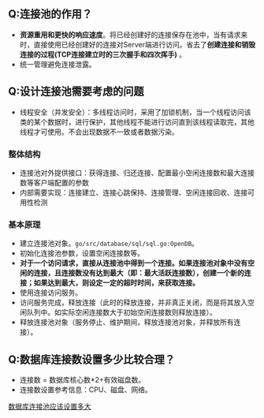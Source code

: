## Q:连接池的作用？

- **资源重用和更快的响应速度**。将已经创建好的连接保存在池中，当有请求来时，直接使用已经创建好的连接对Server端进行访问。省去了**创建连接和销毁连接的过程(TCP连接建立时的三次握手和四次挥手)** 。
- 统一管理避免连接泄露。

## Q:设计连接池需要考虑的问题

- 线程安全（并发安全）：多线程访问时，采用了加锁机制，当一个线程访问该类的某个数据时，进行保护，其他线程不能进行访问直到该线程读取完，其他线程才可使用。不会出现数据不一致或者数据污染。

### 整体结构

- 连接池对外提供接口：获得连接、归还连接、配置最小空闲连接数和最大连接数等客户端配置的参数
- 内部需要实现：连接建立、连接心跳保持、连接管理、空闲连接回收、连接可用性检测

### 基本原理

- 建立连接池对象。`go/src/database/sql/sql.go:OpenDB`。
- 初始化连接池参数，设置空闲连接数等。
- **对于一个访问请求，直接从连接池中得到一个连接。如果连接池对象中没有空闲的连接，且连接数没有达到最大（即：最大活跃连接数），创建一个新的连接；如果达到最大，则设定一定的超时时间，来获取连接。**
- 使用连接访问服务。
- 访问服务完成，释放连接（此时的释放连接，并非真正关闭，而是将其放入空闲队列中。如实际空闲连接数大于初始空闲连接数则释放连接）。
- 释放连接池对象（服务停止、维护期间，释放连接池对象，并释放所有连接）。



## Q:数据库连接数设置多少比较合理？

- 连接数  = 数据库核心数*2+有效磁盘数。
- 连接数设置参考信息：CPU、磁盘、网络。

 [数据库连接池应该设置多大](https://app.yinxiang.com/shard/s43/nl/13675070/1df7a792-ab4d-459d-800c-534621fd2182)

